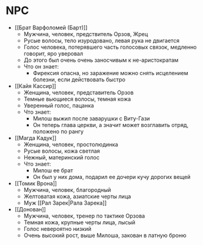 # NPC
* [[Брат Варфоломей (Барт)]]
	* Мужчина, человек, предствитель Орзов, Жрец
	* Русые волосы, тело изуродовано, левая рука не двигается
	* Голос человека, потерявшего часть голосовых связок, медленно говорит, яро уверовал
	* До этого был очень очень заносчивым к не-аристократам
	* Что он знает:
		* Фирексия опасна, но заражение можно снять исцелением болезни, если действовать быстро
* [[Кайя Кассир]]
	* Женщина, человек, представитель Орзов
	* Темные вьющиеся волосы, темная кожа
	* Уверенный голос, пацанка
	* Что знает:
		* Милош выжил после заварушки с Виту-Гази
		* Он теперь глава церкви, а значит может возглавить отряд, положено по рангу
* [[Магда Кадук]]
	* Женщина, человек, простолюдинка
	* Русые волосы, кожа светлая
	* Нежный, материнский голос
	* Что знает:
		* Милош ее брат
		* Он был у них дома, подарил ее дочери кучу дорогих вещей
* [[Томик Врона]]
	* Мужчина, человек, благородный
	* Желтоватая кожа, азиатские черты лица
	* Муж [[Рал Зарек|Рала Зарека]]
* [[Донован]]
	* Мужчина, человек, тренер по тактике Орзова
	* Темная кожа, крупные черты лица, лысый
	* Голос невероятно низкий
	* Очень высокий рост, выше Милоша, закован в латную броню

